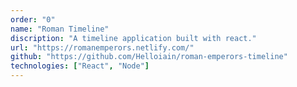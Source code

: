 ```yaml
---
order: "0"
name: "Roman Timeline"
discription: "A timeline application built with react."
url: "https://romanemperors.netlify.com/"
github: "https://github.com/Helloiain/roman-emperors-timeline"
technologies: ["React", "Node"]
---
```

